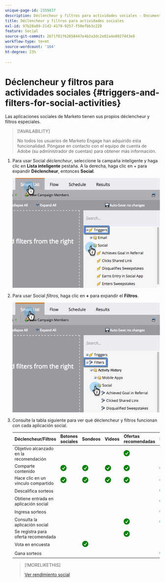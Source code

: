 ```yaml
---
unique-page-id: 2359837
description: Déclencheur y filtros para actividades sociales - Documentos de Marketo - Documentación del producto
title: Déclencheur y filtros para actividades sociales
exl-id: 97b28a89-21d2-4179-9257-f50efbb3c228
feature: Social
source-git-commit: 2671f81f62658447e4b2a3dc2e02a4e0927443e8
workflow-type: tm+mt
source-wordcount: '164'
ht-degree: 23%

---
```


# Déclencheur y filtros para actividades sociales {#triggers-and-filters-for-social-activities}

Las aplicaciones sociales de Marketo tienen sus propios déclencheur y filtros especiales.

>[!AVAILABILITY]
>
>No todos los usuarios de Marketo Engage han adquirido esta funcionalidad. Póngase en contacto con el equipo de cuenta de Adobe (su administrador de cuentas) para obtener más información.

1. Para usar Social _déclencheur_, seleccione la campaña inteligente y haga clic en **Lista inteligente** pestaña. A la derecha, haga clic en + para expandir **Déclencheur**, entonces **Social**.

   ![](assets/image2015-4-23-11-22-39.png)

1. Para usar Social _filtros_, haga clic en **+** para expandir el **Filtros**.

   ![](assets/two-282-29.png)

1. Consulte la tabla siguiente para ver qué déclencheur y filtros funcionan con cada aplicación social.

   | Déclencheur/Filtros | Botones sociales | Sondeos | Videos | Ofertas recomendadas | Sorteos |
   |---|---|---|---|---|---|
   | Objetivo alcanzado en la recomendación |  |  |  | ![(marca)](assets/check.png) | |
   | Comparte contenido | ![(marca)](assets/check.png) | ![(marca)](assets/check.png) | ![(marca)](assets/check.png) | ![(marca)](assets/check.png) | ![(marca)](assets/check.png) |
   | Hace clic en un vínculo compartido | ![(marca)](assets/check.png) | ![(marca)](assets/check.png) | ![(marca)](assets/check.png) | ![(marca)](assets/check.png) | ![(marca)](assets/check.png) |
   | Descalifica sorteos |  |  |  |  | ![(marca)](assets/check.png) |
   | Obtiene entrada en aplicación social |  |  |  |  | ![(marca)](assets/check.png) |
   | Ingresa sorteos |  |  |  |  | ![(marca)](assets/check.png) |
   | Consulta la aplicación social |  |  |  | ![(marca)](assets/check.png) | ![(marca)](assets/check.png) |
   | Se registra para oferta recomendada |  |  |  | ![(marca)](assets/check.png) |  |
   | Vota en encuesta |  | ![(marca)](assets/check.png) |  |  |  |
   | Gana sorteos |  |  |  |  | ![(marca)](assets/check.png) |

   >[!MORELIKETHIS]
   >
   >[Ver rendimiento social](/help/marketo/product-docs/demand-generation/social/social-functions/view-social-performance.md)
